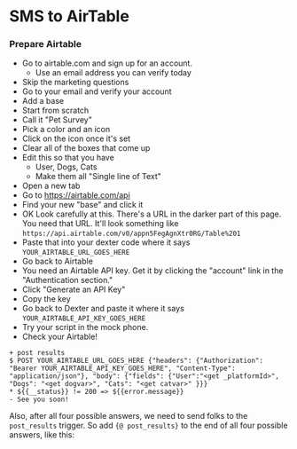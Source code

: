 # SMS to AirTable


### Prepare Airtable

- Go to airtable.com and sign up for an account.
    - Use an email address you can verify today
- Skip the marketing questions
- Go to your email and verify your account
- Add a base
- Start from scratch
- Call it "Pet Survey"
- Pick a color and an icon
- Click on the icon once it's set
- Clear all of the boxes that come up
- Edit this so that you have 
    - User, Dogs, Cats
    - Make them all "Single line of Text"
- Open a new tab
- Go to https://airtable.com/api
- Find your new "base" and click it
- OK Look carefully at this. There's a URL in the darker part of this page. You need that URL. It'll look something like `https://api.airtable.com/v0/appn5FegAgnXtr0RG/Table%201`
- Paste that into your dexter code where it says `YOUR_AIRTABLE_URL_GOES_HERE`
- Go back to Airtable
- You need an Airtable API key. Get it by clicking the "account" link in the "Authentication section."
- Click "Generate an API Key"
- Copy the key
- Go back to Dexter and paste it where it says `YOUR_AIRTABLE_API_KEY_GOES_HERE`
- Try your script in the mock phone.
- Check your Airtable!


```
+ post results
$ POST YOUR_AIRTABLE_URL_GOES_HERE {"headers": {"Authorization": "Bearer YOUR_AIRTABLE_API_KEY_GOES_HERE", "Content-Type": "application/json"}, "body": {"fields": {"User":"<get _platformId>", "Dogs": "<get dogvar>", "Cats": "<get catvar>" }}}
* ${{__status}} != 200 => ${{error.message}}
- See you soon!
```

Also, after all four possible answers, we need to send folks to the `post_results` trigger. So add `{@ post_results}` to the end of all four possible answers, like this: